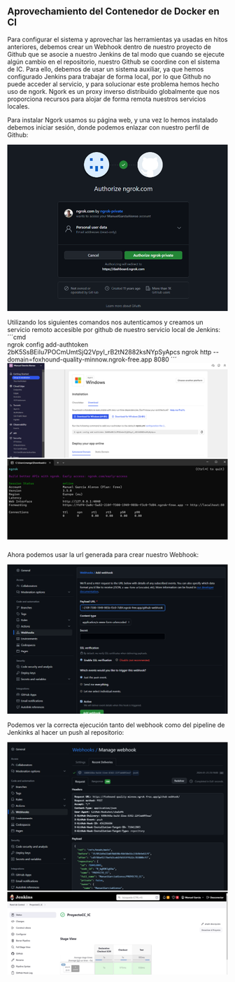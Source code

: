 ## Aprovechamiento del Contenedor de Docker en CI

Para configurar el sistema y aprovechar las herramientas ya usadas en hitos anteriores, debemos crear un Webhook dentro de nuestro proyecto de Github que se asocie a nuestro Jenkins de tal modo que cuando se ejecute algún cambio en el repositorio, nuestro Github se coordine con el sistema de IC. Para ello, debemos de usar un sistema auxiliar, ya que hemos configurado Jenkins para trabajar de forma local, por lo que Github no puede acceder al servicio, y para solucionar este problema hemos hecho uso de ngork. Ngork es un proxy inverso distribuido globalmente que nos proporciona recursos para alojar de forma remota nuestros servicios locales.

Para instalar Ngork usamos su página web, y una vez lo hemos instalado debemos iniciar sesión, donde podemos enlazar con nuestro perfil de Github:

![Instalación Ngork](/./img/4_ngork_1.png)

Utilizando los siguientes comandos nos autenticamos y creamos un servicio remoto accesible por github de nuestro servicio local de Jenkins:
´´´cmd  
ngrok config add-authtoken 2bK5SsBEiIu7POCmUmtSjQ2VpyI_rB2tN2882ksNYpSyApcs
ngrok http --domain=foxhound-quality-minnow.ngrok-free.app 8080
´´´
![Configuración Ngork](/./img/4_ngork_2.png)
![Conexión Ngork](/./img/4_ngork_3.png)

### 

Ahora podemos usar la url generada para crear nuestro Webhook:

![Webhook para conectar Github y Jenkins](/./img/4_webhook.png)

Podemos ver la correcta ejecución tanto del webhook como del pipeline de Jenkinks al hacer un push al repositorio:

![Webhook para conectar Github y Jenkins](/./img/4_webhookmade.png)
![Webhook para conectar Github y Jenkins](/./img/4_pipeline.png)
